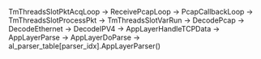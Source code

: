 TmThreadsSlotPktAcqLoop -> ReceivePcapLoop ->
PcapCallbackLoop -> TmThreadsSlotProcessPkt ->
TmThreadsSlotVarRun -> DecodePcap -> DecodeEthernet ->
DecodeIPV4 -> AppLayerHandleTCPData -> AppLayerParse ->
AppLayerDoParse -> al_parser_table[parser_idx].AppLayerParser()
